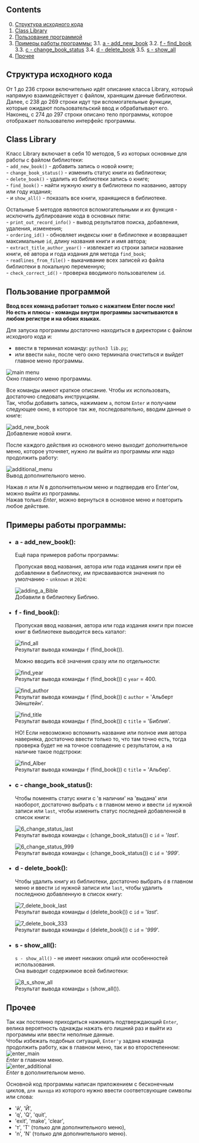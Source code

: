 ## Contents

0. [Структура исходного кода](#структура-исходного-кода)
1. [Class Library](#class-library)
2. [Пользование программой](#пользование-программой)
3. [Примеры работы программы:](#примеры-работы-программы)
   3.1. [a - add_new_book](#a---add_new_book)
   3.2. [f - find_book](#f---find_book)
   3.3. [c - change_book_status](#c---change_book_status)
   3.4. [d - delete_book](#d---delete_book)
   3.5. [s - show_all](#s---show_all)
4. [Прочее](#прочее)

## Структура исходного кода

От 1 до 236 строки включительно идёт описание класса Library, который напрямую взаимодействует с файлом, хранящим данные библиотеки. \
Далее, с 238 до 269 строки идут три вспомогательные функции, которые ожидают пользовательский ввод и обрабатывают его. \
Наконец, с 274 до 297 строки описано тело программы, которое отображает пользователю интерфейс программы.

## Class Library

Класс Library включает в себя 10 методов, 5 из которых основные для работы с файлом библиотеки: \
    - `add_new_book()` - добавить запись о новой книге; \
    - `change_book_status()` - изменить статус книги из библиотеки; \
    - `delete_book()` - удалить из библиотеки запись о книге; \
    - `find_book()` - найти нужную книгу в библиотеки по названию, автору или году издания; \
    - и `show_all()` - показать все книги, хранящиеся в библиотеке.

Остальные 5 методов являются вспомогательными и их функция - исключить дублирование кода в основных пяти: \
    - `print_out_record_info()` - вывод результатов поиска, добавления, удаления, изменения; \
    - `ordering_id()` - обновляет индексы книг в библиотеке и возврващает максимальные `id`, длину названия книги и имя автора; \
    - `extract_title_author_year()` - извлекает из строки записи название книги, её автора и года издания для метода `find_book`; \
    - `readlines_from_file()` - выкачивание всех записей из файла библиотеки в локальную переменную; \
    - `check_correct_id()` - проверка вводимого пользователем `id`.

## Пользование программой

__Ввод всех команд работает только с нажатием Enter после них!__ \
__Но есть и плюсы - команды внутри программы засчитываются в любом регистре и на обоих языках.__

Для запуска программы достаточно находиться в директории с файлом исходного кода и:
- ввести в терминал команду: `python3 lib.py`;
- или ввести `make`, после чего окно терминала очиститься и выйдет главное меню программы.

![main menu](misc/images/0_main_menu.png) \
Окно главного меню программы.

Все команды имеют краткое описание. Чтобы их использовать, достаточно следовать инструкциям. \
Так, чтобы добавить запись, нажимаем `a`, потом `Enter` и получаем следующее окно, в которое так же, последовательно, вводим данные о книге:

![add_new_book](misc/images/1_add_new_book.png) \
Добавление новой книги.

После каждого действия из основного меню выходит дополнительное меню, которое уточняет, нужно ли выйти из программы или надо продолжить работу:

![additional_menu](misc/images/2_additional_menu.png) \
Вывод дополнительного меню.

Нажав _n_ или _N_ в дополнительном меню и подтвердив его Enter'ом, можно выйти из программы. \
Нажав только _Enter_, можно вернуться в основное меню и повторить любое действие.

## Примеры работы программы:

- ### a - add_new_book():

  Ещё пара примеров работы программы:

  Пропуская ввод названия, автора или года издания книги при её добавлении в библиотеку, им присваиваются значения по умолчанию - `unknown` и `2024`:

  ![adding_a_Bible](misc/images/2_adding_a_Bible.png) \
  Добавили в библиотеку Библию.

- ### f - find_book():

  Пропуская ввод названия, автора или года издания книги при поиске книг в библиотеке выводится весь каталог:

  ![find_all](misc/images/5_find_all.png) \
  Результат вывода команды `f` (find_book()).

  Можно вводить всё значения сразу или по отдельности:

  ![find_year](misc/images/5_find_year.png) \
  Результат вывода команды `f` (find_book()) с `year` = 400.

  ![find_author](misc/images/5_find_author.png) \
  Результат вывода команды `f` (find_book()) с `author` = 'Альберт Эйнштейн'.

  ![find_title](misc/images/5_find_title.png) \
  Результат вывода команды `f` (find_book()) с `title` = 'Библия'.

  НО! Если невозможно вспомнить название или полное имя автора наверняка, достаточно ввести только то, что там точно есть, тогда проверка будет не на точное совпадение с результатом, а на наличие такое подстроки:

  ![find_Alber](misc/images/5_find_Alber.png) \
  Результат вывода команды `f` (find_book()) с `title` = 'Альбер'.

- ### c - change_book_status():

  Чтобы поменять статус книги с 'в наличии' на 'выдана' или наоборот, достаточно выбрать `c` в главном меню и ввести `id` нужной записи или `last`, чтобы изменить статус последней добавленной в список книги:

  ![6_change_status_last](misc/images/6_change_status_last.png) \
  Результат вывода команды `c` (change_book_status()) с `id` = '_last_'.

  ![6_change_status_999](misc/images/6_change_status_999.png) \
  Результат вывода команды `c` (change_book_status()) с `id` = '_999_'.

- ### d - delete_book():

  Чтобы удалить книгу из библиотеки, достаточно выбрать `d` в главном меню и ввести `id` нужной записи или `last`, чтобы удалить последнюю добавленную в список книгу:

  ![7_delete_book_last](misc/images/7_delete_book_last.png) \
  Результат вывода команды `d` (delete_book()) с `id` = '_last_'.

  ![7_delete_book_333](misc/images/7_delete_book_333.png) \
  Результат вывода команды `d` (delete_book()) с `id` = '_999_'.

- ### s - show_all():

  `s - show_all()` - не имеет никаких опций или особенностей использования. \
  Она выводит содержимое всей библиотеки:

  ![8_s_show_all](misc/images/8_s_show_all.png.png) \
  Результат вывода команды `s` (show_all()).

## Прочее

Так как постоянно приходиться нажимать подтверждающий `Enter`, велика вероятность однажды нажать его лишний раз и выйти из программы или ввести неполные данные. \
Чтобы избежать подобных ситуаций, `Enter'у` задана команда продолжить работу, как в главном меню, так и во второстепенном: \
![enter_main](misc/images/3_enter_main.png) \
_Enter_ в главном меню. \
![enter_additional](misc/images/4_enter_additional.png) \
_Enter_ в дополнительном меню.

Основной код программы написан приложением с бесконечным циклов, `для выхода` из которого нужно ввести соответсвующие символы или слова:
- 'й', 'Й',
- 'q', 'Q', 'quit', 
- 'exit', 'make', 'clear',
- 'т', 'Т' (только для дополнительного меню),
- 'n', 'N' (только для дополнительного меню).